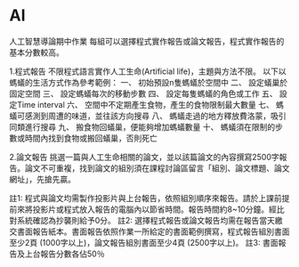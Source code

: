 # AI
人工智慧導論期中作業
每組可以選擇程式實作報告或論文報告，程式實作報告的基本分數較高。

1.程式報告
不限程式語言實作人工生命(Artificial life)，主題與方法不限。
以下以螞蟻的生活方式作為參考範例：
一、	初始預設n隻螞蟻於空間中
二、	設定蟻巢於固定空間
三、	設定螞蟻每次的移動步數
四、	設定每隻螞蟻的角色或工作
五、	設定Time interval
六、	空間中不定期產生食物，產生的食物限制最大數量
七、	螞蟻可感測到周遭的味道，並往該方向搜尋
八、	螞蟻走過的地方釋放費洛蒙，吸引同類進行搜尋
九、	搬食物回蟻巢，便能夠增加螞蟻數量
十、	螞蟻須在限制的步數或時間內找到食物或搬回蟻巢，否則死亡

2.論文報告
挑選一篇與人工生命相關的論文，並以該篇論文的內容撰寫2500字報告。論文不可重複，找到論文的組別須在課程討論區留言「組別、論文標題、論文網址」，先搶先贏。

註1: 程式與論文均需製作投影片與上台報告，依照組別順序來報告。請於上課前提前來將投影片或程式放入報告的電腦內以節省時間。報告時間約8~10分鐘。經比對系統確認為抄襲則給予0分。
註2: 選擇程式報告或論文報告均需在報告當天繳交書面報告紙本。書面報告依照作業一所給定的書面範例撰寫，程式報告組別書面至少2頁 (1000字以上)，論文報告組別書面至少4頁 (2500字以上)。
註3: 書面報告及上台報告分數各佔50％
